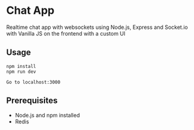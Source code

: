 # Chat App
Realtime chat app with websockets using Node.js, Express and Socket.io with Vanilla JS on the frontend with a custom UI

## Usage
```
npm install
npm run dev

Go to localhost:3000
```

## Prerequisites
- Node.js and npm installed
- Redis